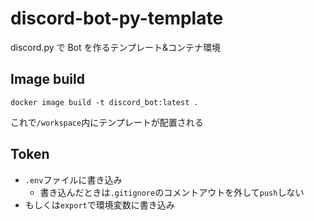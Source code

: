 # discord-bot-py-template

discord.py で Bot を作るテンプレート&コンテナ環境

## Image build

```
docker image build -t discord_bot:latest .
```

これで`/workspace`内にテンプレートが配置される

## Token

- `.env`ファイルに書き込み
  - 書き込んだときは`.gitignore`のコメントアウトを外して`push`しない
- もしくは`export`で環境変数に書き込み

